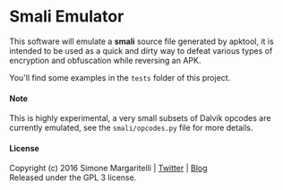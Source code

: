 # Smali Emulator

This software will emulate a **smali** source file generated by apktool, it is intended to be used as a quick and dirty way to defeat various types of encryption and obfuscation while reversing an APK.

You'll find some examples in the `tests` folder of this project.

#### Note

This is highly experimental, a very small subsets of Dalvik opcodes are currently emulated, see the `smali/opcodes.py` file for more details.

#### License

Copyright (c) 2016 Simone Margaritelli | [Twitter](https://twitter.com/evilsocket) | [Blog](http://www.evilsocket.net)  
Released under the GPL 3 license.
